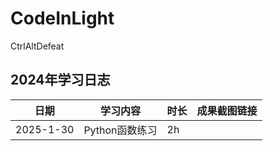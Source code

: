 # CodeInLight
CtrlAltDefeat
## 2024年学习日志
| 日期       | 学习内容          | 时长  | 成果截图链接          |
|------------|-------------------|-------|----------------------|
| 2025-1-30 | Python函数练习    | 2h    |                       |
